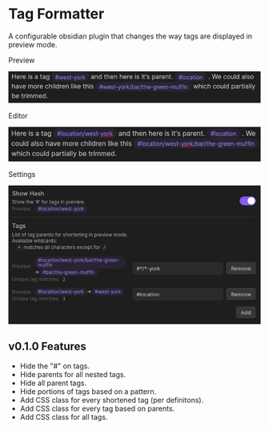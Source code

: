# Tag Formatter

A configurable obsidian plugin that changes the way tags are displayed in preview mode.

Preview

![](images/preview.png)

Editor

![](images/edit.png)

Settings

![](images/settings.png)

## v0.1.0 Features

- Hide the "#" on tags.
- Hide parents for all nested tags.
- Hide all parent tags.
- Hide portions of tags based on a pattern.
- Add CSS class for every shortened tag (per definitons).
- Add CSS class for every tag based on parents.
- Add CSS class for all tags.

